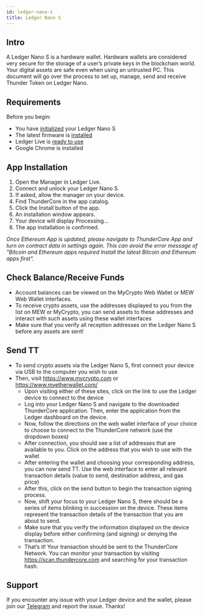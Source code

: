 ```yaml
---
id: ledger-nano-s
title: Ledger Nano S
---
```

## Intro
A Ledger Nano S is a hardware wallet. Hardware wallets are considered very
secure for the storage of a user’s private keys in the blockchain world. Your
digital assets are safe even when using an untrusted PC.
This document will go over the process to set up, manage, send and receive Thunder Token on Ledger Nano.

## Requirements
Before you begin:
- You have [initialized](https://support.ledgerwallet.com/hc/en-us/articles/360000613793) your Ledger Nano S
- The latest firmware is [installed](https://support.ledgerwallet.com/hc/en-us/articles/360002731113-Update-Ledger-Nano-S-firmware)
- Ledger Live is [ready to use](https://support.ledgerwallet.com/hc/en-us/articles/360006395233-Take-your-first-steps)
- Google Chrome is installed

## App Installation
1. Open the Manager in Ledger Live.
2. Connect and unlock your Ledger Nano S.
3. If asked, allow the manager on your device.
4. Find ThunderCore in the app catalog.
5. Click the Install button of the app.
6. An installation window appears.
7. Your device will display Processing…
8. The app installation is confirmed.

*Once Ethereum App is updated, please navigate to ThunderCore App and turn on contract data in settings again. This can avoid the error message of "Bitcoin and Ethereum apps required Install the latest Bitcoin and Ethereum apps first".*

## Check Balance/Receive Funds
- Account balances can be viewed on the MyCrypto Web Wallet or MEW Web Wallet interfaces.
- To receive crypto assets, use the addresses displayed to you from the list on MEW or MyCrypto,
you can send assets to these addresses and interact with such assets using these wallet interfaces
- Make sure that you verify all reception addresses on the Ledger Nano S before any assets are sent!

## Send TT
- To send crypto assets via the Ledger Nano S, first connect your device
via USB to the computer you wish to use
- Then, visit https://www.mycrypto.com or https://www.myetherwallet.com/
    - Upon visiting either of these sites, click on the link to use
      the Ledger device to connect to the device
    - Log into your Ledger Nano S and navigate to the downloaded ThunderCore
      application. Then, enter the application from the Ledger dashboard on the device.
    - Now, follow the directions on the web wallet interface of your choice
      to choose to connect to the ThunderCore network (use the dropdown boxes)
    - After connection, you should see a list of addresses that are available
      to you. Click on the address that you wish to use with the wallet
    - After entering the wallet and choosing your corresponding address, you can
      now send TT. Use the web interface to enter all relevant transaction details 
      (value to send, destination address, and gas price)
    - After this, click on the send button to begin the transaction signing process.
    - Now, shift your focus to your Ledger Nano S, there should be a series of items 
      blinking in succession on the device. These items represent the transaction 
      details of the transaction that you are about to send.
    - Make sure that you verify the information displayed on the device display before
      either confirming (and signing) or denying the transaction. 
    - That’s it! Your transaction should be sent to the ThunderCore Network. 
      You can monitor your transaction by visiting https://scan.thundercore.com 
      and searching for your transaction hash.
      
## Support
If you encounter any issue with your Ledger device and the wallet, please join our [Telegram](http://t.me/thunder_official)
and report the issue. Thanks!

